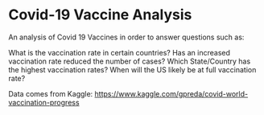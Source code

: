 # Covid-19 Vaccine Analysis

An analysis of Covid 19 Vaccines in order to answer questions such as:

What is the vaccination rate in certain countries? 
Has an increased vaccination rate reduced the number of cases?
Which State/Country has the highest vaccination rates?
When will the US likely be at full vaccination rate?

Data comes from Kaggle: https://www.kaggle.com/gpreda/covid-world-vaccination-progress
